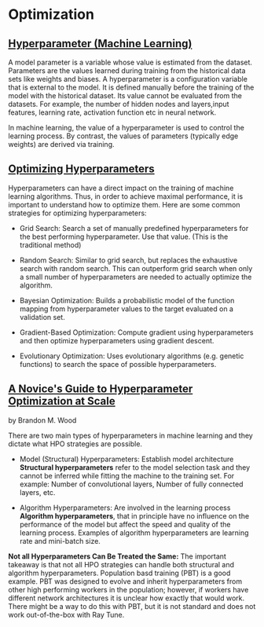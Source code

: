 # Optimization

## [Hyperparameter (Machine Learning)](https://en.wikipedia.org/wiki/Hyperparameter_(machine_learning))   

A model parameter is a variable whose value is estimated from the dataset. Parameters are the values learned during training from the historical data sets like weights and biases. A hyperparameter is a configuration variable that is external to the model. It is defined manually before the training of the model with the historical dataset. Its value cannot be evaluated from the datasets. For example, the number of hidden nodes and layers,input features, learning rate, activation function etc in neural network.  

In machine learning, the value of a hyperparameter is used to control the learning process. By contrast, the values of parameters (typically edge weights) 
are derived via training. 

## [Optimizing Hyperparameters](https://deepai.org/machine-learning-glossary-and-terms/hyperparameter)  
Hyperparameters can have a direct impact on the training of machine learning algorithms. Thus, in order to achieve maximal performance, 
it is important to understand how to optimize them. Here are some common strategies for optimizing hyperparameters:

- Grid Search: Search a set of manually predefined hyperparameters for the best performing hyperparameter. Use that value. (This is the traditional method)   

- Random Search: Similar to grid search, but replaces the exhaustive search with random search. This can outperform grid search when only a 
small number of hyperparameters are needed to actually optimize the algorithm.   

- Bayesian Optimization: Builds a probabilistic model of the function mapping from hyperparameter values to the target evaluated on a validation set.   

- Gradient-Based Optimization: Compute gradient using hyperparameters and then optimize hyperparameters using gradient descent.   

- Evolutionary Optimization: Uses evolutionary algorithms (e.g. genetic functions) to search the space of possible hyperparameters.   

## [A Novice's Guide to Hyperparameter Optimization at Scale](https://wood-b.github.io/post/a-novices-guide-to-hyperparameter-optimization-at-scale/)  
by Brandon M. Wood   

There are two main types of hyperparameters in machine learning and they dictate what HPO strategies are possible.

- Model (Structural) Hyperparameters: Establish model architecture    
**Structural hyperparameters** refer to the model selection task and they cannot be inferred while fitting the machine to the training 
set. For example: Number of convolutional layers, Number of fully connected layers, etc.

- Algorithm Hyperparameters: Are involved in the learning process   
**Algorithm hyperparameters**, that in principle have no influence on the performance of the model but affect the speed and quality of the learning process.  Examples of algorithm hyperparameters are learning rate and mini-batch size.  

**Not all Hyperparameters Can Be Treated the Same:** 
The important takeaway is that not all HPO strategies can handle both structural and algorithm hyperparameters. Population basd training (PBT) is a good example. PBT was designed to evolve and inherit hyperparameters from other high performing workers in the population; however, if workers have different network architectures it is unclear how exactly that would work. There might be a way to do this with PBT, but it is not standard and does not work out-of-the-box with Ray Tune.   
